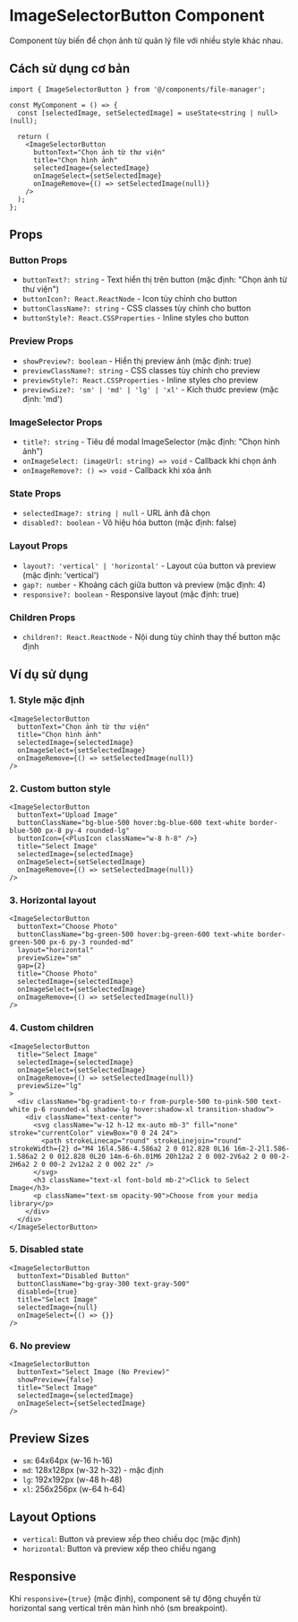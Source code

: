# ImageSelectorButton Component

Component tùy biến để chọn ảnh từ quản lý file với nhiều style khác nhau.

## Cách sử dụng cơ bản

```tsx
import { ImageSelectorButton } from '@/components/file-manager';

const MyComponent = () => {
  const [selectedImage, setSelectedImage] = useState<string | null>(null);

  return (
    <ImageSelectorButton
      buttonText="Chọn ảnh từ thư viện"
      title="Chọn hình ảnh"
      selectedImage={selectedImage}
      onImageSelect={setSelectedImage}
      onImageRemove={() => setSelectedImage(null)}
    />
  );
};
```

## Props

### Button Props
- `buttonText?: string` - Text hiển thị trên button (mặc định: "Chọn ảnh từ thư viện")
- `buttonIcon?: React.ReactNode` - Icon tùy chỉnh cho button
- `buttonClassName?: string` - CSS classes tùy chỉnh cho button
- `buttonStyle?: React.CSSProperties` - Inline styles cho button

### Preview Props
- `showPreview?: boolean` - Hiển thị preview ảnh (mặc định: true)
- `previewClassName?: string` - CSS classes tùy chỉnh cho preview
- `previewStyle?: React.CSSProperties` - Inline styles cho preview
- `previewSize?: 'sm' | 'md' | 'lg' | 'xl'` - Kích thước preview (mặc định: 'md')

### ImageSelector Props
- `title?: string` - Tiêu đề modal ImageSelector (mặc định: "Chọn hình ảnh")
- `onImageSelect: (imageUrl: string) => void` - Callback khi chọn ảnh
- `onImageRemove?: () => void` - Callback khi xóa ảnh

### State Props
- `selectedImage?: string | null` - URL ảnh đã chọn
- `disabled?: boolean` - Vô hiệu hóa button (mặc định: false)

### Layout Props
- `layout?: 'vertical' | 'horizontal'` - Layout của button và preview (mặc định: 'vertical')
- `gap?: number` - Khoảng cách giữa button và preview (mặc định: 4)
- `responsive?: boolean` - Responsive layout (mặc định: true)

### Children Props
- `children?: React.ReactNode` - Nội dung tùy chỉnh thay thế button mặc định

## Ví dụ sử dụng

### 1. Style mặc định
```tsx
<ImageSelectorButton
  buttonText="Chọn ảnh từ thư viện"
  title="Chọn hình ảnh"
  selectedImage={selectedImage}
  onImageSelect={setSelectedImage}
  onImageRemove={() => setSelectedImage(null)}
/>
```

### 2. Custom button style
```tsx
<ImageSelectorButton
  buttonText="Upload Image"
  buttonClassName="bg-blue-500 hover:bg-blue-600 text-white border-blue-500 px-8 py-4 rounded-lg"
  buttonIcon={<PlusIcon className="w-8 h-8" />}
  title="Select Image"
  selectedImage={selectedImage}
  onImageSelect={setSelectedImage}
  onImageRemove={() => setSelectedImage(null)}
/>
```

### 3. Horizontal layout
```tsx
<ImageSelectorButton
  buttonText="Choose Photo"
  buttonClassName="bg-green-500 hover:bg-green-600 text-white border-green-500 px-6 py-3 rounded-md"
  layout="horizontal"
  previewSize="sm"
  gap={2}
  title="Choose Photo"
  selectedImage={selectedImage}
  onImageSelect={setSelectedImage}
  onImageRemove={() => setSelectedImage(null)}
/>
```

### 4. Custom children
```tsx
<ImageSelectorButton
  title="Select Image"
  selectedImage={selectedImage}
  onImageSelect={setSelectedImage}
  onImageRemove={() => setSelectedImage(null)}
  previewSize="lg"
>
  <div className="bg-gradient-to-r from-purple-500 to-pink-500 text-white p-6 rounded-xl shadow-lg hover:shadow-xl transition-shadow">
    <div className="text-center">
      <svg className="w-12 h-12 mx-auto mb-3" fill="none" stroke="currentColor" viewBox="0 0 24 24">
        <path strokeLinecap="round" strokeLinejoin="round" strokeWidth={2} d="M4 16l4.586-4.586a2 2 0 012.828 0L16 16m-2-2l1.586-1.586a2 2 0 012.828 0L20 14m-6-6h.01M6 20h12a2 2 0 002-2V6a2 2 0 00-2-2H6a2 2 0 00-2 2v12a2 2 0 002 2z" />
      </svg>
      <h3 className="text-xl font-bold mb-2">Click to Select Image</h3>
      <p className="text-sm opacity-90">Choose from your media library</p>
    </div>
  </div>
</ImageSelectorButton>
```

### 5. Disabled state
```tsx
<ImageSelectorButton
  buttonText="Disabled Button"
  buttonClassName="bg-gray-300 text-gray-500"
  disabled={true}
  title="Select Image"
  selectedImage={null}
  onImageSelect={() => {}}
/>
```

### 6. No preview
```tsx
<ImageSelectorButton
  buttonText="Select Image (No Preview)"
  showPreview={false}
  title="Select Image"
  selectedImage={selectedImage}
  onImageSelect={setSelectedImage}
/>
```

## Preview Sizes

- `sm`: 64x64px (w-16 h-16)
- `md`: 128x128px (w-32 h-32) - mặc định
- `lg`: 192x192px (w-48 h-48)
- `xl`: 256x256px (w-64 h-64)

## Layout Options

- `vertical`: Button và preview xếp theo chiều dọc (mặc định)
- `horizontal`: Button và preview xếp theo chiều ngang

## Responsive

Khi `responsive={true}` (mặc định), component sẽ tự động chuyển từ horizontal sang vertical trên màn hình nhỏ (sm breakpoint). 
